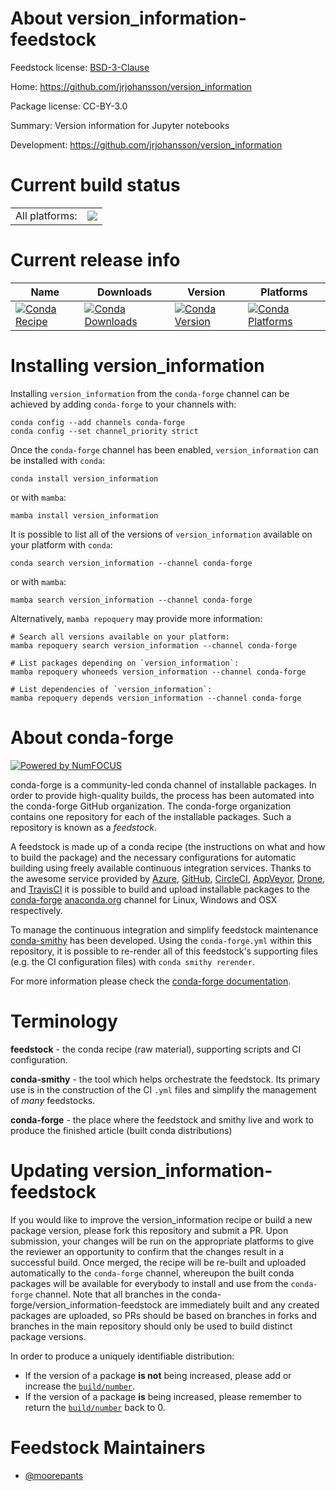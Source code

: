 About version_information-feedstock
===================================

Feedstock license: [BSD-3-Clause](https://github.com/conda-forge/version_information-feedstock/blob/main/LICENSE.txt)

Home: https://github.com/jrjohansson/version_information

Package license: CC-BY-3.0

Summary: Version information for Jupyter notebooks

Development: https://github.com/jrjohansson/version_information

Current build status
====================


<table><tr><td>All platforms:</td>
    <td>
      <a href="https://dev.azure.com/conda-forge/feedstock-builds/_build/latest?definitionId=3635&branchName=main">
        <img src="https://dev.azure.com/conda-forge/feedstock-builds/_apis/build/status/version_information-feedstock?branchName=main">
      </a>
    </td>
  </tr>
</table>

Current release info
====================

| Name | Downloads | Version | Platforms |
| --- | --- | --- | --- |
| [![Conda Recipe](https://img.shields.io/badge/recipe-version_information-green.svg)](https://anaconda.org/conda-forge/version_information) | [![Conda Downloads](https://img.shields.io/conda/dn/conda-forge/version_information.svg)](https://anaconda.org/conda-forge/version_information) | [![Conda Version](https://img.shields.io/conda/vn/conda-forge/version_information.svg)](https://anaconda.org/conda-forge/version_information) | [![Conda Platforms](https://img.shields.io/conda/pn/conda-forge/version_information.svg)](https://anaconda.org/conda-forge/version_information) |

Installing version_information
==============================

Installing `version_information` from the `conda-forge` channel can be achieved by adding `conda-forge` to your channels with:

```
conda config --add channels conda-forge
conda config --set channel_priority strict
```

Once the `conda-forge` channel has been enabled, `version_information` can be installed with `conda`:

```
conda install version_information
```

or with `mamba`:

```
mamba install version_information
```

It is possible to list all of the versions of `version_information` available on your platform with `conda`:

```
conda search version_information --channel conda-forge
```

or with `mamba`:

```
mamba search version_information --channel conda-forge
```

Alternatively, `mamba repoquery` may provide more information:

```
# Search all versions available on your platform:
mamba repoquery search version_information --channel conda-forge

# List packages depending on `version_information`:
mamba repoquery whoneeds version_information --channel conda-forge

# List dependencies of `version_information`:
mamba repoquery depends version_information --channel conda-forge
```


About conda-forge
=================

[![Powered by
NumFOCUS](https://img.shields.io/badge/powered%20by-NumFOCUS-orange.svg?style=flat&colorA=E1523D&colorB=007D8A)](https://numfocus.org)

conda-forge is a community-led conda channel of installable packages.
In order to provide high-quality builds, the process has been automated into the
conda-forge GitHub organization. The conda-forge organization contains one repository
for each of the installable packages. Such a repository is known as a *feedstock*.

A feedstock is made up of a conda recipe (the instructions on what and how to build
the package) and the necessary configurations for automatic building using freely
available continuous integration services. Thanks to the awesome service provided by
[Azure](https://azure.microsoft.com/en-us/services/devops/), [GitHub](https://github.com/),
[CircleCI](https://circleci.com/), [AppVeyor](https://www.appveyor.com/),
[Drone](https://cloud.drone.io/welcome), and [TravisCI](https://travis-ci.com/)
it is possible to build and upload installable packages to the
[conda-forge](https://anaconda.org/conda-forge) [anaconda.org](https://anaconda.org/)
channel for Linux, Windows and OSX respectively.

To manage the continuous integration and simplify feedstock maintenance
[conda-smithy](https://github.com/conda-forge/conda-smithy) has been developed.
Using the ``conda-forge.yml`` within this repository, it is possible to re-render all of
this feedstock's supporting files (e.g. the CI configuration files) with ``conda smithy rerender``.

For more information please check the [conda-forge documentation](https://conda-forge.org/docs/).

Terminology
===========

**feedstock** - the conda recipe (raw material), supporting scripts and CI configuration.

**conda-smithy** - the tool which helps orchestrate the feedstock.
                   Its primary use is in the construction of the CI ``.yml`` files
                   and simplify the management of *many* feedstocks.

**conda-forge** - the place where the feedstock and smithy live and work to
                  produce the finished article (built conda distributions)


Updating version_information-feedstock
======================================

If you would like to improve the version_information recipe or build a new
package version, please fork this repository and submit a PR. Upon submission,
your changes will be run on the appropriate platforms to give the reviewer an
opportunity to confirm that the changes result in a successful build. Once
merged, the recipe will be re-built and uploaded automatically to the
`conda-forge` channel, whereupon the built conda packages will be available for
everybody to install and use from the `conda-forge` channel.
Note that all branches in the conda-forge/version_information-feedstock are
immediately built and any created packages are uploaded, so PRs should be based
on branches in forks and branches in the main repository should only be used to
build distinct package versions.

In order to produce a uniquely identifiable distribution:
 * If the version of a package **is not** being increased, please add or increase
   the [``build/number``](https://docs.conda.io/projects/conda-build/en/latest/resources/define-metadata.html#build-number-and-string).
 * If the version of a package **is** being increased, please remember to return
   the [``build/number``](https://docs.conda.io/projects/conda-build/en/latest/resources/define-metadata.html#build-number-and-string)
   back to 0.

Feedstock Maintainers
=====================

* [@moorepants](https://github.com/moorepants/)

